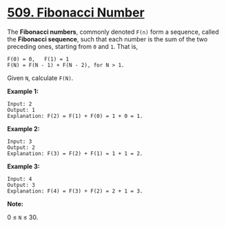 # [509. Fibonacci Number](https://leetcode.com/problems/fibonacci-number/)

The **Fibonacci numbers**, commonly denoted `F(n)` form a sequence, called the **Fibonacci sequence**, such that each number is the sum of the two preceding ones, starting from `0` and `1`. That is,

    F(0) = 0,   F(1) = 1
    F(N) = F(N - 1) + F(N - 2), for N > 1.

Given `N`, calculate `F(N)`.

**Example 1:**

    Input: 2
    Output: 1
    Explanation: F(2) = F(1) + F(0) = 1 + 0 = 1.

**Example 2:**

    Input: 3
    Output: 2
    Explanation: F(3) = F(2) + F(1) = 1 + 1 = 2.

**Example 3:**

    Input: 4
    Output: 3
    Explanation: F(4) = F(3) + F(2) = 2 + 1 = 3.

**Note:**

0 ≤ `N` ≤ 30.
